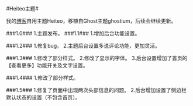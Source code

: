#Heiteo主题#

我的[博客](http://nyf.pw/)自用主题Heiteo，移植自Ghost主题ghostium，后续会继续更新。

###1.0###
1.主题发布。
###1.1###
1.增加后台功能设置。

###1.2###
1.修复bug。
2.主题后台设置多说评论功能，更加灵活。

###1.3###
1.修改了部分样式。
2.修改了显示的字体。
3.后台设置增加了首页的【查看更多】功能开关及文字设置。

###1.4###
1.修改了部分样式。

###1.5###
1.修复了页面中出现两次头部信息的问题。
2.后台增加设置了侧边栏默认状态的设置（不包含首页）。